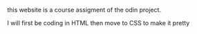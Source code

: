 this website is a course assigment of the odin project. 

I will first be coding in HTML then move to CSS to make it pretty